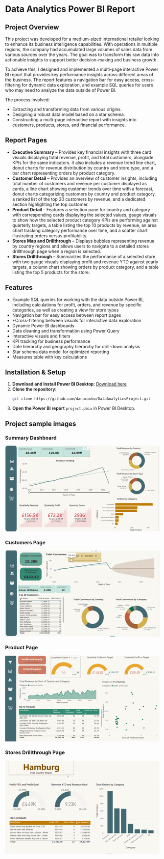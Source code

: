 # Data Analytics Power BI Report

## Project Overview
This project was developed for a medium-sized international retailer looking to enhance its business intelligence capabilities. With operations in multiple regions, the company had accumulated large volumes of sales data from various sources over the years. The goal was to transform this raw data into actionable insights to support better decision-making and business growth.

To achieve this, I designed and implemented a multi-page interactive Power BI report that provides key performance insights across different areas of the business. The report features a navigation bar for easy access, cross-filtering for dynamic data exploration, and example SQL queries for users who may need to analyze the data outside of Power BI.

The process involved:
- Extracting and transforming data from various origins.
- Designing a robust data model based on a star schema.
- Constructing a multi-page interactive report with insights into customers, products, stores, and financial performance.


## Report Pages
- **Executive Summary** – Provides key financial insights with three card visuals displaying total revenue, profit, and total customers, alongside KPIs for the same indicators. It also includes a revenue trend line chart, donut charts for revenue distribution by country and store type, and a bar chart representing orders by product category.
- **Customer Detail** – Provides an overview of customer insights, including total number of customers and revenue per customer displayed as cards, a line chart showing customer trends over time with a forecast, donut charts categorizing customers by country and product category, a ranked list of the top 20 customers by revenue, and a dedicated section highlighting the top customer.
- **Product Detail** – Features a selection pane for country and category with corresponding cards displaying the selected values, gauge visuals to show how the selected product category KPIs are performing against quarterly targets, a table listing the top 10 products by revenue, an area chart tracking category performance over time, and a scatter chart illustrating orders versus profitability.
- **Stores Map and Drillthrough** – Displays bubbles representing revenue by country regions and allows users to navigate to a detailed stores drillthrough page when a region is selected.
- **Stores Drillthrough** – Summarizes the performance of a selected store with two gauge visuals displaying profit and revenue YTD against yearly targets, a column chart showing orders by product category, and a table listing the top 5 products for the store.

## Features
- Example SQL queries for working with the data outside Power BI, including calculations for profit, orders, and revenue by specific categories, as well as creating a view for store types
- Navigation bar for easy access between report pages
- *Cross-filtering between visuals for interactive data exploration
- Dynamic Power BI dashboards
- Data cleaning and transformation using Power Query
- Interactive visuals and filters
- KPI tracking for business performance
- Date hierarchy and geography hierarchy for drill-down analysis
- Star schema data model for optimized reporting
- Measures table with key calculations

## Installation & Setup
1. **Download and Install Power BI Desktop**: [Download here](https://powerbi.microsoft.com/)
2. **Clone the repository**:
   ```sh
   git clone https://github.com/danaciobo/DataAnalyticsProject.git
   ```
3. **Open the Power BI report** `project.pbix` in Power BI Desktop.


## Project sample images

### Summary Dashboard
![Dashboard Screenshot](https://github.com/danaciobo/DataAnalyticsProject/blob/main/summary%20page.PNG)

### Customers Page
![Dashboard Screenshot](https://github.com/danaciobo/DataAnalyticsProject/blob/main/Customers%20page.PNG)

### Product Page
![Dashboard Screenshot](https://github.com/danaciobo/DataAnalyticsProject/blob/main/product%20page.PNG)

### Stores Drillthrough Page
![Dashboard Screenshot](https://github.com/danaciobo/DataAnalyticsProject/blob/main/store%20page.PNG)
